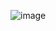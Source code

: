 ![image](https://user-images.githubusercontent.com/79833361/194753567-04f8277c-bd09-4fb7-8e96-a9f4af7b40bf.png)
